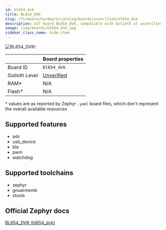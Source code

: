 ```yaml
---
id: bl654_dvk
title: BL654_DVK
slug: /firmware/hardware/catalog/boards/unverified/bl654_dvk
description: IoT board BL654_DVK, compatible with Golioth at unverified level.
image: /img/boards/bl654_dvk.jpg
sidebar_class_name: hide-item
---
```


[//]: # (This is an auto-generated file, do not edit! Changes to it will be lost upon re-generation)

![BL654_DVK!](/img/boards/bl654_dvk.jpg "BL654_DVK")

|                | Board properties     |
| -------------  | -------------------- |
| Board ID       | `bl654_dvk` |
| Golioth Level  | [Unverified](/firmware/hardware#unverified-boards) |
| RAM*           | N/A |
| Flash*         | N/A |

\* values are as reported by Zephyr `.yaml` board files, which don't represent the overall available resources



## Supported features

* adc
* usb_device
* ble
* pwm
* watchdog

## Supported toolchains

* zephyr
* gnuarmemb
* xtools

## Official Zephyr docs

[BL654_DVK (bl654_dvk)](https://docs.zephyrproject.org/latest/boards/ezurio/bl654_dvk/doc/index.html)
